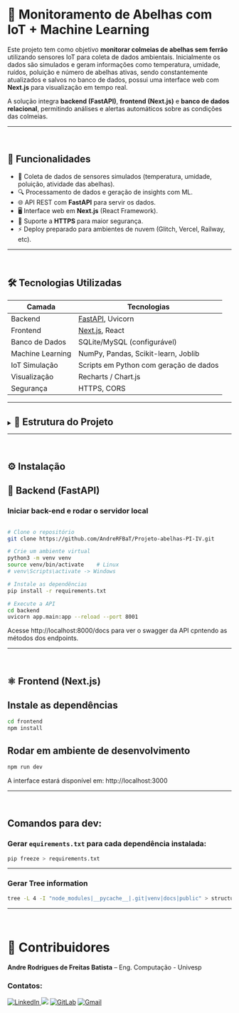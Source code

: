 
# 🐝 Monitoramento de Abelhas com IoT + Machine Learning

Este projeto tem como objetivo **monitorar colmeias de abelhas sem ferrão** utilizando sensores IoT para coleta de dados ambientais. Inicialmente os dados são simulados e geram informações como temperatura, umidade, ruídos, poluição e número de abelhas ativas, sendo constantemente atualizados e salvos no banco de dados, possui uma interface web com **Next.js** para visualização em tempo real.

A solução integra **backend (FastAPI)**, **frontend (Next.js)** e **banco de dados relacional**, permitindo análises e alertas automáticos sobre as condições das colmeias.

---
<br>

## 📖 Funcionalidades

- 📡 Coleta de dados de sensores simulados (temperatura, umidade, poluição, atividade das abelhas).
- 🔍 Processamento de dados e geração de insights com ML.
- 🌐 API REST com **FastAPI** para servir os dados.
- 🖥️ Interface web em **Next.js** (React Framework).
- 🔐 Suporte a **HTTPS** para maior segurança.
- ⚡ Deploy preparado para ambientes de nuvem (Glitch, Vercel, Railway, etc).

---
<br>

## 🛠️ Tecnologias Utilizadas

| Camada             | Tecnologias                                   |
|--------------------|-----------------------------------------------|
| Backend            | [FastAPI](https://fastapi.tiangolo.com/), Uvicorn |
| Frontend           | [Next.js](https://nextjs.org/), React         |
| Banco de Dados     | SQLite/MySQL (configurável)                   |
| Machine Learning   | NumPy, Pandas, Scikit-learn, Joblib           |
| IoT Simulação      | Scripts em Python com geração de dados        |
| Visualização       | Recharts / Chart.js                           |
| Segurança          | HTTPS, CORS                                   |

---
<br>



<details>
<summary><span style="font-size: 1.5em;"><strong>📁 Estrutura do Projeto</strong></span></summary>


```bash
├── backend
│   ├── app
│   │   ├── analize_model.py
│   │   ├── api
│   │   ├── db.py                             # define as conexões do banco de dados
│   │   ├── main.py                           # Inicializa o FastAPI do projeto 'Monitoramento de abelhas IoT+ML'
│   │   ├── model_manager.py                  # Gerenciador do modelo de machine learning
│   │   ├── models.py                         # Módulo que define a tabela 'abelhas_data'
│   │   ├── routers
│   │   │   ├── data.py                       # Define as rotas da aplicação do FastAPI
│   │   │   ├── __init__.py
│   │   │   └── model_manager_routers.py      # Define as rotas para as operações de Machine Learning
│   │   ├── schemas.py
│   │   └── simulator.py                      # Simulador dos dados gerados por sensor
│   ├── data.db                               # Dados armazenados durante a coleta
│   └── model.pkl
├── data
│   └── abelhas.csv
├── estrutura.txt
├── frontend
│   ├── eslint.config.mjs
│   ├── estrutura.txt
│   ├── next.config.ts
│   ├── next-env.d.ts
│   ├── package.json                          # Dependências JS
│   ├── package-lock.json
│   ├── postcss.config.mjs
│   ├── public
│   │   ├── emergency-alarm.mp3
│   │   ├── file.svg
│   │   ├── globe.svg
│   │   ├── next.svg
│   │   ├── vercel.svg
│   │   └── window.svg
│   ├── README.md
│   ├── src
│   │   └── app
│   │       ├── data
│   │       ├── favicon.ico
│   │       ├── globals.css
│   │       ├── layout.tsx
│   │       └── page.tsx                      # Página do projeto em Next.js
│   └── tsconfig.json
├── public
│   └── emergency-alarm.mp3
├── silumator
│   └── simulate.py
├── src                                       # Primeira versão de coleta e interface dos dados
│   ├── analise
│   │   ├── __init__.py
│   │   └── modelo.py
│   ├── coleta
│   │   ├── gerar_dados.py
│   │   └── stream_dados.py
│   ├── __init__.py
│   └── interface
│       ├── dashboard.py
│       └── __init__.py
├── README.md
├── requirements.txt
└── structure.txt
```
</details>

---
<br>


## ⚙️ Instalação

## 🐍 Backend (FastAPI)

### Iniciar back-end e rodar o servidor local

```bash

# Clone o repositório
git clone https://github.com/AndreRFBaT/Projeto-abelhas-PI-IV.git

# Crie um ambiente virtual
python3 -m venv venv
source venv/bin/activate    # Linux
# venv\Scripts\activate -> Windows

# Instale as dependências
pip install -r requirements.txt

# Execute a API
cd backend
uvicorn app.main:app --reload --port 8001
```

Acesse http://localhost:8000/docs para ver o swagger da API cpntendo as métodos dos endpoints.


----


<br>

## ⚛️ Frontend (Next.js)

## Instale as dependências
```bash
cd frontend
npm install
```

## Rodar em ambiente de desenvolvimento

```bash
npm run dev
```

A interface estará disponível em: http://localhost:3000

---
<!-- 
## Futuro deploy
Deploy (opcional)
🔹 Back-end (FastAPI)

Render.com

Crie um novo "Web Service"

Use o repositório do GitHub com o seu backend

Comando: uvicorn main:app --host 0.0.0.0 --port 10000

🔹 Front-end (React)

Vercel ou Netlify

Suba a pasta frontend para GitHub

Conecte no Vercel

Configure o proxy no package.json para chamar o back-end em produção


# Melhorias:

add DB para poder integrar armazenamento dos dados, ver qual BD é mais aconselhável para o FastApi



```

  npm start
    Starts the development server.

  npm run build
    Bundles the app into static files for production.

  npm test
    Starts the test runner.

  npm run eject
    Removes this tool and copies build dependencies, configuration files
    and scripts into the app directory. If you do this, you can’t go back!

We suggest that you begin by typing:

  cd frontend
  npm start
```
 -->

<!-- ## Gerar Tree information
```bash
tree -L 4 -I "node_modules|__pycache__|.git|venv|docs" > structure.txt
``` -->
<br>


## Comandos para dev:

### Gerar `equirements.txt` para cada dependência instalada:

```bash
pip freeze > requirements.txt
```
----
### Gerar Tree information
```bash
tree -L 4 -I "node_modules|__pycache__|.git|venv|docs|public" > structure.txt
```
----
<br>

# 👥 Contribuidores

**Andre Rodrigues de Freitas Batista** – Eng. Computação - Univesp
### Contatos:

<div>
  <a href="https://www.linkedin.com/in/andre-rodrigues-de-freitas-batista/" target="_blank">
    <img src="https://img.shields.io/badge/-LinkedIn-%230077B5?style=for-the-badge&logo=linkedin&logoColor=white" alt="LinkedIn" target="_blank">
  </a>
  <a href="https://github.com/AndreRFBaT" target="_blank"><img src="https://img.shields.io/badge/GitHub-100000?style=for-the-badge&logo=github&logoColor=white" target="_blank"></a>
  <a href="https://gitlab.com/AndreRFBaT" target="_blank"><img src="https://img.shields.io/badge/-GitLab-FCA121?style=for-the-badge&logo=gitlab&logoColor=white" alt="GitLab" target="_blank"></a>
  <a href="https://mail.google.com/mail/?view=cm&fs=1&to=andrerfbatista@gmail.com" target="_blank">
  <img src="https://img.shields.io/badge/-Gmail-D14836?style=for-the-badge&logo=gmail&logoColor=white" alt="Gmail" />
  </a>
</div>
